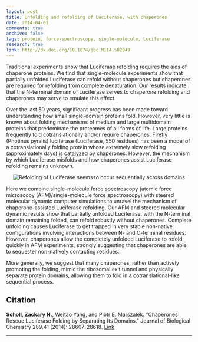 ```yaml
---
layout: post
title: Unfolding and refolding of Luciferase, with chaperones
date: 2014-04-01
comments: true
archive: false
tags: protein, force-spectroscopy, single-molecule, Luciferase
research: true
link: http://dx.doi.org/10.1074/jbc.M114.582049
---
```

<p class="lead">Traditional experiments show that Luciferase refolding requires the aids of chaperone proteins. We find that single-molecule experiments show that partially unfolded Luciferase can refold without chaperones but chaperones are required for refolding from complete denaturation. Our results indicate that the N-terminal domain of Luciferase serves to chaperone refolding and chaperones may serve to emulate this effect.</p>

Over the last 50 years, significant progress has been made toward understanding how small single-domain proteins fold. However, very little is known about folding mechanisms of medium and large multidomain proteins that predominate the proteomes of all forms of life. Large proteins frequently fold cotranslationally and/or require chaperones. Firefly (Photinus pyralis) luciferase (Luciferase, 550 residues) has been a model of a cotranslationally folding protein whose extremely slow refolding (approximately days) is catalyzed by chaperones. However, the mechanism by which Luciferase misfolds and how chaperones assist Luciferase refolding remains unknown. 

<div class="col-sm-12">
    <p align="center">
<img src="{{ "/assets/images/luciferase_folding.png" | prepend: site.url }}" alt="Refolding of Luciferase seems to occur sequentially across domains" class="img-rounded img-responsive">
    </p>
</div>


<p>Here we combine single-molecule force spectroscopy (atomic force microscopy (AFM)/single-molecule force spectroscopy) with steered molecular dynamic computer simulations to unravel the mechanism of chaperone-assisted Luciferase refolding. Our AFM and steered molecular dynamic results show that partially unfolded Luciferase, with the N-terminal domain remaining folded, can refold robustly without chaperones. Complete unfolding causes Luciferase to get trapped in very stable non-native configurations involving interactions between N- and C-terminal residues. However, chaperones allow the completely unfolded Luciferase to refold quickly in AFM experiments, strongly suggesting that chaperones are able to sequester non-natively contacting residues.</p>

<p>More generally, we suggest that many chaperones, rather than actively promoting the folding, mimic the ribosomal exit tunnel and physically separate protein domains, allowing them to fold in a cotranslational-like sequential process.</p>

<h2>Citation</h2>
<b>Scholl, Zackary N.</b>, Weitao Yang, and Piotr E. Marszalek. "Chaperones Rescue Luciferase Folding by Separating Its Domains." Journal of Biological Chemistry 289.41 (2014): 28607-28618. <a href="http://dx.doi.org/10.1074/jbc.M114.582049">Link</a>
<hr>



